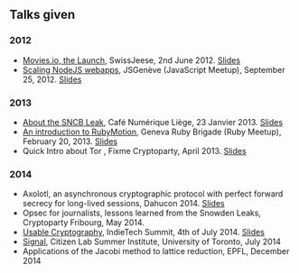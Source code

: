 ## Talks given

### 2012

- [Movies.io, the Launch](http://www.swissjeese.com/2012/index.html), SwissJeese, 2nd June 2012. [Slides](https://speakerdeck.com/fredericjacobs/movies-dot-io-the-launch)
- [Scaling NodeJS webapps](http://www.meetup.com/jsromandie/events/81731522/), JSGenève (JavaScript Meetup), September 25, 2012. [Slides](https://speakerdeck.com/fredericjacobs/jsgeneve-talk-scaling-webapps-with-node-dot-js)

### 2013

- [About the SNCB Leak](https://www.eventbrite.com/e/inscription-cafe-numerique-liege-s03-7-privacy-vs-technology-5225010146), Café Numérique Liège, 23 Janvier 2013. [Slides](https://speakerdeck.com/fredericjacobs/cafe-numerique-liege-23-janvier-2013)
- [An introduction to RubyMotion](http://www.meetup.com/genevarb/events/98802632/), Geneva Ruby Brigade (Ruby Meetup), February 20, 2013. [Slides](https://speakerdeck.com/fredericjacobs/rubymotion-geneva-dot-rb)
- Quick Intro about Tor , Fixme Cryptoparty, April 2013. [Slides](https://speakerdeck.com/fredericjacobs/cryptoparty-april-2013-tor)

### 2014 

- Axolotl, an asynchronous cryptographic protocol with perfect forward secrecy for long-lived sessions,  Dahucon 2014. [Slides](https://speakerdeck.com/fredericjacobs/axolotl-an-asynchronous-cryptographic-protocol-with-perfect-forward-secrecy-for-long-lived-sessions) 
- Opsec for journalists, lessons learned from the Snowden Leaks, Cryptoparty Fribourg, May 2014.
- [Usable Cryptography](https://ind.ie/summit/), IndieTech Summit, 4th of July 2014. [Slides](https://speakerdeck.com/fredericjacobs/usable-cryptography)
- [Signal](http://citizenlab.org/summerinstitute/2014.html), Citizen Lab Summer Institute, University of Toronto, July 2014
- Applications of the Jacobi method to lattice reduction, EPFL, December 2014